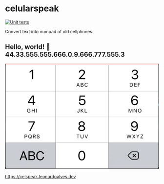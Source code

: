 # celularspeak

[![Unit tests](https://github.com/leunardo/celularspeak/actions/workflows/node.js.yml/badge.svg)](https://github.com/leunardo/celularspeak/actions/workflows/node.js.yml)

Convert text into numpad of old cellphones.

## Hello, world! 🔁 44.33.555.555.666.0.9.666.777.555.3

![image showing a cellphone numeric pad with numbers from 1 to 9](./cellphone-numpad.png)





https://celspeak.leonardoalves.dev